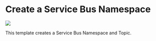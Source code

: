 # Create a Service Bus Namespace

<a href="https://portal.azure.com/#create/Microsoft.Template/uri/https%3A%2F%2Fraw.githubusercontent.com%2FTVDKoni%2Fazure-quickstart-templates%2Fmaster%2F101-servicebus-topic%2Fazuredeploy.json" target="_blank">
    <img src="http://azuredeploy.net/deploybutton.png"/>
</a>

This template creates a Service Bus Namespace and Topic.